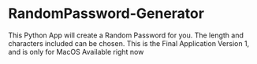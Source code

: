 # RandomPassword-Generator
This Python App will create a Random Password for you. 
The length and characters included can be chosen. This is the Final Application Version 1, 
and is only for MacOS Available right now
